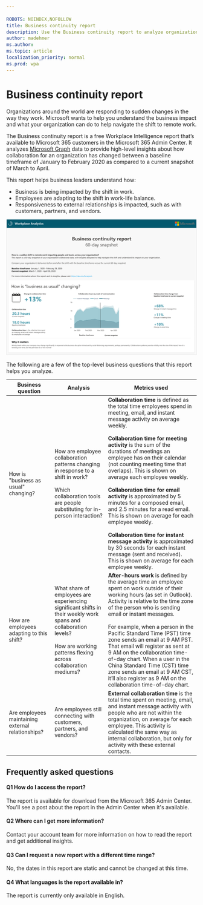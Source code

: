 ```yaml
---

ROBOTS: NOINDEX,NOFOLLOW
title: Business continuity report
description: Use the Business continuity report to analyze organizational collaboration data
author: madehmer
ms.author: 
ms.topic: article
localization_priority: normal 
ms.prod: wpa
---
```


# Business continuity report

Organizations around the world are responding to sudden changes in the way they work. Microsoft wants to help you understand the business impact and what your organization can do to help navigate the shift to remote work.

The Business continuity report is a free Workplace Intelligence report that’s available to Microsoft 365 customers in the Microsoft 365 Admin Center. It analyzes [Microsoft Graph](https://docs.microsoft.com/graph) data to provide high-level insights about how collaboration for an organization has changed between a baseline timeframe of January to February 2020 as compared to a current snapshot of March to April.

This report helps business leaders understand how:

* Business is being impacted by the shift in work.
* Employees are adapting to the shift in work-life balance.
* Responsiveness to external relationships is impacted, such as with customers, partners, and vendors.


![Business continuity report](../Images/WpA/Tutorials/bc-report.png)

The following are a few of the top-level business questions that this report helps you analyze.

|Business question |Analysis |Metrics used |
|-------------|--------------|-------------|
|How is "business as usual" changing? |How are employee collaboration patterns changing in response to a shift in work? <br> <br>Which collaboration tools are people substituting for in-person interaction? |**Collaboration time** is defined as the total time employees spend in meeting, email, and instant message activity on average weekly. <br> <br>**Collaboration time for meeting activity** is the sum of the durations of meetings an employee has on their calendar (not counting meeting time that overlaps). This is shown on average each employee weekly. <br> <br>**Collaboration time for email activity** is approximated by 5 minutes for a composed email, and 2.5 minutes for a read email. This is shown on average for each employee weekly. <br> <br>**Collaboration time for instant message activity** is approximated by 30 seconds for each instant message (sent and received). This is shown on average for each employee weekly. |
|How are employees adapting to this shift? |What share of employees are experiencing significant shifts in their weekly work spans and collaboration levels? <br> <br>How are working patterns flexing across collaboration mediums? |**After-hours work** is defined by the average time an employee spent on work outside of their working hours (as set in Outlook). Activity is relative to the time zone of the person who is sending email or instant messages. <br> <br>For example, when a person in the Pacific Standard Time (PST) time zone sends an email at 9 AM PST. That email will register as sent at 9 AM on the collaboration time-of-day chart. When a user in the China Standard Time (CST) time zone sends an email at 9 AM CST, it’ll also register as 9 AM on the collaboration time-of-day chart.|
|Are employees maintaining external relationships? |Are employees still connecting with customers, partners, and vendors? |**External collaboration time** is the total time spent on meeting, email, and instant message activity with people who are not within the organization, on average for each employee. This activity is calculated the same way as internal collaboration, but only for activity with these external contacts.|

## Frequently asked questions

#### Q1 How do I access the report?

The report is available for download from the Microsoft 365 Admin Center. You'll see a post about the report in the Admin Center when it's available.

#### Q2 Where can I get more information?

Contact your account team for more information on how to read the report and get additional insights.

#### Q3 Can I request a new report with a different time range?

No, the dates in this report are static and cannot be changed at this time.

#### Q4 What languages is the report available in?

The report is currently only available in English.
